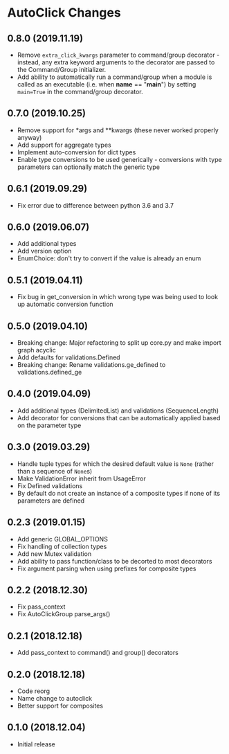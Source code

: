 # AutoClick Changes

## 0.8.0 (2019.11.19)

* Remove `extra_click_kwargs` parameter to command/group decorator - instead, any extra keyword arguments to the decorator are passed to the Command/Group initializer.
* Add ability to automatically run a command/group when a module is called as an executable (i.e. when __name__ == "__main__") by setting `main=True` in the command/group decorator.

## 0.7.0 (2019.10.25)

* Remove support for *args and **kwargs (these never worked properly anyway)
* Add support for aggregate types
* Implement auto-conversion for dict types
* Enable type conversions to be used generically - conversions with type parameters can optionally match the generic type

## 0.6.1 (2019.09.29)

* Fix error due to difference between python 3.6 and 3.7

## 0.6.0 (2019.06.07)

* Add additional types
* Add version option
* EnumChoice: don't try to convert if the value is already an enum

## 0.5.1 (2019.04.11)

* Fix bug in get_conversion in which wrong type was being used to look up automatic conversion function

## 0.5.0 (2019.04.10)

* Breaking change: Major refactoring to split up core.py and make import graph acyclic
* Add defaults for validations.Defined
* Breaking change: Rename validations.ge_defined to validations.defined_ge

## 0.4.0 (2019.04.09)

* Add additional types (DelimitedList) and validations (SequenceLength)
* Add decorator for conversions that can be automatically applied based on the parameter type

## 0.3.0 (2019.03.29)

* Handle tuple types for which the desired default value is `None` (rather than a sequence of `None`s)
* Make ValidationError inherit from UsageError
* Fix Defined validations
* By default do not create an instance of a composite types if none of its parameters are defined

## 0.2.3 (2019.01.15)

* Add generic GLOBAL_OPTIONS
* Fix handling of collection types
* Add new Mutex validation
* Add ability to pass function/class to be decorted to most decorators
* Fix argument parsing when using prefixes for composite types

## 0.2.2 (2018.12.30)

* Fix pass_context
* Fix AutoClickGroup parse_args()

## 0.2.1 (2018.12.18)

* Add pass_context to command() and group() decorators

## 0.2.0 (2018.12.18)

* Code reorg
* Name change to autoclick
* Better support for composites

## 0.1.0 (2018.12.04)

* Initial release